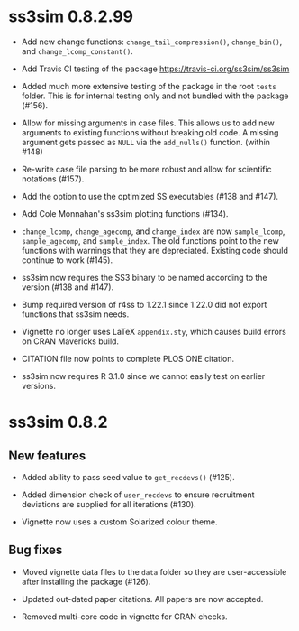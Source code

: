 # ss3sim 0.8.2.99

* Add new change functions: `change_tail_compression()`, `change_bin()`, and
  `change_lcomp_constant()`.

* Add Travis CI testing of the package https://travis-ci.org/ss3sim/ss3sim

* Added much more extensive testing of the package in the root `tests` folder. 
  This is for internal testing only and not bundled with the package (#156).

* Allow for missing arguments in case files. This allows us to add new
  arguments to existing functions without breaking old code. A missing 
  argument gets passed as `NULL` via the `add_nulls()` function. (within #148)

* Re-write case file parsing to be more robust and allow for scientific
  notations (#157).

* Add the option to use the optimized SS executables (#138 and #147).

* Add Cole Monnahan's ss3sim plotting functions (#134).

* `change_lcomp`, `change_agecomp`, and `change_index` are now `sample_lcomp`,
  `sample_agecomp`, and `sample_index`. The old functions point to the new
  functions with warnings that they are depreciated. Existing code should
  continue to work (#145).

* ss3sim now requires the SS3 binary to be named according to the version (#138
  and #147).

* Bump required version of r4ss to 1.22.1 since 1.22.0 did not export functions
  that ss3sim needs.

* Vignette no longer uses LaTeX `appendix.sty`, which causes build errors on 
  CRAN Mavericks build.

* CITATION file now points to complete PLOS ONE citation.

* ss3sim now requires R 3.1.0 since we cannot easily test on earlier versions.

# ss3sim 0.8.2

## New features

* Added ability to pass seed value to `get_recdevs()` (#125).

* Added dimension check of `user_recdevs` to ensure recruitment deviations are
  supplied for all iterations (#130).

* Vignette now uses a custom Solarized colour theme.

## Bug fixes

* Moved vignette data files to the `data` folder so they are user-accessible
  after installing the package (#126).

* Updated out-dated paper citations. All papers are now accepted.

* Removed multi-core code in vignette for CRAN checks.
